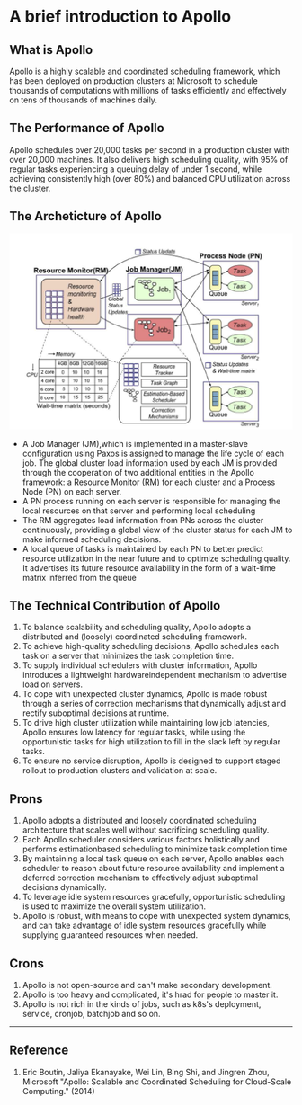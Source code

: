 # A brief introduction to Apollo

## What is Apollo
Apollo is a highly scalable and coordinated scheduling framework, which has been deployed on production clusters at Microsoft to schedule thousands of computations with millions of tasks efficiently and effectively on tens of thousands of machines daily.

## The Performance of Apollo
Apollo schedules over 20,000 tasks per second in a production cluster with over 20,000 machines. It also delivers high scheduling quality, with 95% of regular tasks experiencing a queuing delay of under 1 second, while achieving consistently high (over 80%) and balanced CPU utilization across the cluster.

## The Archeticture of Apollo
<img src = "https://github.com/EsdeathYZH/FD-OIA-Homework/blob/apollo-pzy/architecture.PNG?raw=true">

* A Job Manager (JM),which is implemented in a master-slave configuration using Paxos is assigned to manage the life cycle of each job. The global cluster load information used by each JM is provided through the cooperation of two additional entities in the Apollo framework: a Resource Monitor (RM) for each cluster and a Process Node (PN) on each server.
* A PN process running on each server is responsible for managing the local resources on that server and performing local scheduling
* The RM aggregates load information from PNs across the cluster continuously, providing a global view of the cluster status for each JM to make informed scheduling decisions.
* A local queue of tasks is maintained by each PN to better predict resource utilization in the near future and to optimize scheduling quality. It advertises its future resource availability in the form of a wait-time matrix inferred from the queue

## The Technical Contribution of Apollo
1. To balance scalability and scheduling quality, Apollo adopts a distributed and (loosely) coordinated scheduling framework.
2. To achieve high-quality scheduling decisions, Apollo schedules each task on a server that minimizes
the task completion time. 
3. To supply individual schedulers with cluster information, Apollo introduces a lightweight hardwareindependent mechanism to advertise load on
servers.
4. To cope with unexpected cluster dynamics, Apollo is made robust through a series of correction mechanisms that dynamically adjust and rectify suboptimal decisions at runtime.
5. To drive high cluster utilization while maintaining low job latencies, Apollo
ensures low latency for regular tasks, while using the opportunistic tasks for high utilization to fill in the slack left by regular tasks.
6. To ensure no service disruption, Apollo is designed to support staged rollout to production clusters
and validation at scale.

## Prons
1. Apollo adopts a distributed and loosely coordinated scheduling architecture that scales well without sacrificing scheduling quality.
2. Each Apollo scheduler considers various factors holistically and performs estimationbased scheduling to minimize task completion time
3. By maintaining a local task queue on each server, Apollo enables each scheduler to reason about future resource availability and implement a deferred correction mechanism to effectively adjust suboptimal decisions dynamically.
4. To leverage idle system resources gracefully, opportunistic scheduling is used to maximize the overall system utilization. 
5. Apollo is robust, with means to cope with unexpected system dynamics, and can take advantage of idle system resources  gracefully while supplying guaranteed resources when needed.

## Crons
1. Apollo is not open-source and can't make secondary development.
2. Apollo is too heavy and complicated, it's hrad for people to master it.
3. Apollo is not rich in the kinds of jobs, such as k8s's deployment, service, cronjob, batchjob and so on.

------
## Reference
1. Eric Boutin, Jaliya Ekanayake, Wei Lin, Bing Shi, and Jingren Zhou, Microsoft  "Apollo: Scalable and Coordinated Scheduling for Cloud-Scale Computing." (2014) 
